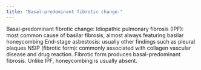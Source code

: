 ```yaml
---
title: "Basal-predominant fibrotic change:"
---
```

Basal-predominant fibrotic change:
Idiopathic pulmonary fibrosis (IPF): most common cause of basilar fibrosis, almost always featuring basilar honeycombing
End-stage asbestosis: usually other findings such as pleural plaques
NSIP (fibrotic form): commonly associated with collagen vascular disease and drug reaction.
Fibrotic form produces basal-predominant fibrosis. Unlike IPF, honeycombing is usually absent.


